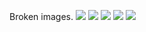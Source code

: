 Broken images. 
<img src="https://app.masteryconnect-staging.com/subscribe/251491" />
<img src="https://app.masteryconnect-staging.com/subscribe/666" />
<img src="https://app.masteryconnect-staging.com/block/251490" />
<img src="https://app.masteryconnect-staging.com/pins/137321/like" />
<img src="https://app.masteryconnect-staging.com/pins/137320/unlike" />
